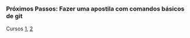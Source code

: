 ### Próximos Passos: Fazer uma apostila com comandos básicos de git

Cursos  [1](https://www.udemy.com/course/git-e-github-para-iniciantes/), [2](https://www.udemy.com/course/curso-git-github/)
